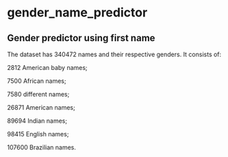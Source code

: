 # gender_name_predictor
## Gender predictor using first name

The dataset has 340472 names and their respective genders. It consists of:

2812 American baby names;

7500 African names;

7580 different names;

26871 American names;

89694 Indian names;

98415 English names;

107600 Brazilian names.
